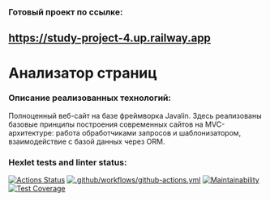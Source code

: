 ### Готовый проект по ссылке:
## https://study-project-4.up.railway.app

# Анализатор страниц

### Описание реализованных технологий:
Полноценный веб-сайт на базе фреймворка Javalin. Здесь реализованы базовые принципы построения современных сайтов на MVC-архитектуре: работа обработчиками запросов и шаблонизатором, взаимодействие с базой данных через ORM.


### Hexlet tests and linter status:
[![Actions Status](https://github.com/KrylovMikhail1985/java-project-lvl4/workflows/hexlet-check/badge.svg)](https://github.com/KrylovMikhail1985/java-project-lvl4/actions)
[![.github/workflows/github-actions.yml](https://github.com/KrylovMikhail1985/java-project-lvl4/actions/workflows/github-actions.yml/badge.svg?branch=main)](https://github.com/KrylovMikhail1985/java-project-lvl4/actions/workflows/github-actions.yml)
[![Maintainability](https://api.codeclimate.com/v1/badges/762f2bc4af8455aac278/maintainability)](https://codeclimate.com/github/KrylovMikhail1985/java-project-lvl4/maintainability)
[![Test Coverage](https://api.codeclimate.com/v1/badges/762f2bc4af8455aac278/test_coverage)](https://codeclimate.com/github/KrylovMikhail1985/java-project-lvl4/test_coverage)

